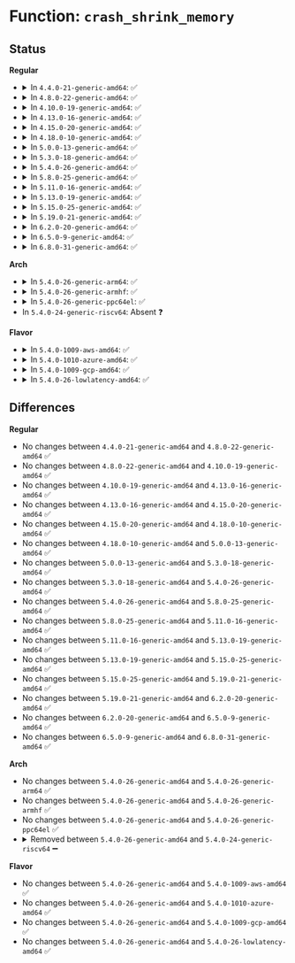 # Function: <code>crash_shrink_memory</code>

## Status
<b>Regular</b>
<ul>
<li>
<details>
<summary>In <code>4.4.0-21-generic-amd64</code>: ✅</summary>

```c
int crash_shrink_memory(long unsigned int new_size)
```

```json
{
  "name": "crash_shrink_memory",
  "collision_type": "Unique Global",
  "inline_type": "No",
  "funcs": [
    {
      "addr": 18446744071579950144,
      "name": "crash_shrink_memory",
      "external": true,
      "loc": "kernel/kexec_core.c:899",
      "file": "kernel/kexec_core.c",
      "inline": "seen, unknown",
      "caller_inline": [],
      "caller_func": [
        "kernel/ksysfs.c:kexec_crash_size_store"
      ]
    }
  ],
  "symbols": [
    {
      "addr": 18446744071579950144,
      "name": "crash_shrink_memory",
      "section": ".text",
      "bind": "STB_GLOBAL",
      "size": 315
    }
  ]
}
```
</details>
</li>
<li>
<details>
<summary>In <code>4.8.0-22-generic-amd64</code>: ✅</summary>

```c
int crash_shrink_memory(long unsigned int new_size)
```

```json
{
  "name": "crash_shrink_memory",
  "collision_type": "Unique Global",
  "inline_type": "No",
  "funcs": [
    {
      "addr": 18446744071579979584,
      "name": "crash_shrink_memory",
      "external": true,
      "loc": "kernel/kexec_core.c:948",
      "file": "kernel/kexec_core.c",
      "inline": "seen, unknown",
      "caller_inline": [],
      "caller_func": [
        "kernel/ksysfs.c:kexec_crash_size_store"
      ]
    }
  ],
  "symbols": [
    {
      "addr": 18446744071579979584,
      "name": "crash_shrink_memory",
      "section": ".text",
      "bind": "STB_GLOBAL",
      "size": 300
    }
  ]
}
```
</details>
</li>
<li>
<details>
<summary>In <code>4.10.0-19-generic-amd64</code>: ✅</summary>

```c
int crash_shrink_memory(long unsigned int new_size)
```

```json
{
  "name": "crash_shrink_memory",
  "collision_type": "Unique Global",
  "inline_type": "No",
  "funcs": [
    {
      "addr": 18446744071580010080,
      "name": "crash_shrink_memory",
      "external": true,
      "loc": "kernel/kexec_core.c:950",
      "file": "kernel/kexec_core.c",
      "inline": "seen, unknown",
      "caller_inline": [],
      "caller_func": [
        "kernel/ksysfs.c:kexec_crash_size_store"
      ]
    }
  ],
  "symbols": [
    {
      "addr": 18446744071580010080,
      "name": "crash_shrink_memory",
      "section": ".text",
      "bind": "STB_GLOBAL",
      "size": 300
    }
  ]
}
```
</details>
</li>
<li>
<details>
<summary>In <code>4.13.0-16-generic-amd64</code>: ✅</summary>

```c
int crash_shrink_memory(long unsigned int new_size)
```

```json
{
  "name": "crash_shrink_memory",
  "collision_type": "Unique Global",
  "inline_type": "No",
  "funcs": [
    {
      "addr": 18446744071580018064,
      "name": "crash_shrink_memory",
      "external": true,
      "loc": "kernel/kexec_core.c:985",
      "file": "kernel/kexec_core.c",
      "inline": "seen, unknown",
      "caller_inline": [],
      "caller_func": [
        "kernel/ksysfs.c:kexec_crash_size_store"
      ]
    }
  ],
  "symbols": [
    {
      "addr": 18446744071580018064,
      "name": "crash_shrink_memory",
      "section": ".text",
      "bind": "STB_GLOBAL",
      "size": 300
    }
  ]
}
```
</details>
</li>
<li>
<details>
<summary>In <code>4.15.0-20-generic-amd64</code>: ✅</summary>

```c
int crash_shrink_memory(long unsigned int new_size)
```

```json
{
  "name": "crash_shrink_memory",
  "collision_type": "Unique Global",
  "inline_type": "No",
  "funcs": [
    {
      "addr": 18446744071580065008,
      "name": "crash_shrink_memory",
      "external": true,
      "loc": "kernel/kexec_core.c:995",
      "file": "kernel/kexec_core.c",
      "inline": "seen, unknown",
      "caller_inline": [],
      "caller_func": [
        "kernel/ksysfs.c:kexec_crash_size_store"
      ]
    }
  ],
  "symbols": [
    {
      "addr": 18446744071580065008,
      "name": "crash_shrink_memory",
      "section": ".text",
      "bind": "STB_GLOBAL",
      "size": 300
    }
  ]
}
```
</details>
</li>
<li>
<details>
<summary>In <code>4.18.0-10-generic-amd64</code>: ✅</summary>

```c
int crash_shrink_memory(long unsigned int new_size)
```

```json
{
  "name": "crash_shrink_memory",
  "collision_type": "Unique Global",
  "inline_type": "No",
  "funcs": [
    {
      "addr": 18446744071580122176,
      "name": "crash_shrink_memory",
      "external": true,
      "loc": "kernel/kexec_core.c:999",
      "file": "kernel/kexec_core.c",
      "inline": "seen, unknown",
      "caller_inline": [],
      "caller_func": [
        "kernel/ksysfs.c:kexec_crash_size_store"
      ]
    }
  ],
  "symbols": [
    {
      "addr": 18446744071580122176,
      "name": "crash_shrink_memory",
      "section": ".text",
      "bind": "STB_GLOBAL",
      "size": 305
    }
  ]
}
```
</details>
</li>
<li>
<details>
<summary>In <code>5.0.0-13-generic-amd64</code>: ✅</summary>

```c
int crash_shrink_memory(long unsigned int new_size)
```

```json
{
  "name": "crash_shrink_memory",
  "collision_type": "Unique Global",
  "inline_type": "No",
  "funcs": [
    {
      "addr": 18446744071580169312,
      "name": "crash_shrink_memory",
      "external": true,
      "loc": "kernel/kexec_core.c:1006",
      "file": "kernel/kexec_core.c",
      "inline": "seen, unknown",
      "caller_inline": [],
      "caller_func": [
        "kernel/ksysfs.c:kexec_crash_size_store"
      ]
    }
  ],
  "symbols": [
    {
      "addr": 18446744071580169312,
      "name": "crash_shrink_memory",
      "section": ".text",
      "bind": "STB_GLOBAL",
      "size": 305
    }
  ]
}
```
</details>
</li>
<li>
<details>
<summary>In <code>5.3.0-18-generic-amd64</code>: ✅</summary>

```c
int crash_shrink_memory(long unsigned int new_size)
```

```json
{
  "name": "crash_shrink_memory",
  "collision_type": "Unique Global",
  "inline_type": "No",
  "funcs": [
    {
      "addr": 18446744071580215200,
      "name": "crash_shrink_memory",
      "external": true,
      "loc": "kernel/kexec_core.c:1004",
      "file": "kernel/kexec_core.c",
      "inline": "seen, unknown",
      "caller_inline": [],
      "caller_func": [
        "kernel/ksysfs.c:kexec_crash_size_store"
      ]
    }
  ],
  "symbols": [
    {
      "addr": 18446744071580215200,
      "name": "crash_shrink_memory",
      "section": ".text",
      "bind": "STB_GLOBAL",
      "size": 314
    }
  ]
}
```
</details>
</li>
<li>
<details>
<summary>In <code>5.4.0-26-generic-amd64</code>: ✅</summary>

```c
int crash_shrink_memory(long unsigned int new_size)
```

```json
{
  "name": "crash_shrink_memory",
  "collision_type": "Unique Global",
  "inline_type": "No",
  "funcs": [
    {
      "addr": 18446744071580263600,
      "name": "crash_shrink_memory",
      "external": true,
      "loc": "kernel/kexec_core.c:1006",
      "file": "kernel/kexec_core.c",
      "inline": "seen, unknown",
      "caller_inline": [],
      "caller_func": [
        "kernel/ksysfs.c:kexec_crash_size_store"
      ]
    }
  ],
  "symbols": [
    {
      "addr": 18446744071580263600,
      "name": "crash_shrink_memory",
      "section": ".text",
      "bind": "STB_GLOBAL",
      "size": 314
    }
  ]
}
```
</details>
</li>
<li>
<details>
<summary>In <code>5.8.0-25-generic-amd64</code>: ✅</summary>

```c
int crash_shrink_memory(long unsigned int new_size)
```

```json
{
  "name": "crash_shrink_memory",
  "collision_type": "Unique Global",
  "inline_type": "No",
  "funcs": [
    {
      "addr": 18446744071580332672,
      "name": "crash_shrink_memory",
      "external": true,
      "loc": "kernel/kexec_core.c:1012",
      "file": "kernel/kexec_core.c",
      "inline": "seen, unknown",
      "caller_inline": [],
      "caller_func": [
        "kernel/ksysfs.c:kexec_crash_size_store"
      ]
    }
  ],
  "symbols": [
    {
      "addr": 18446744071580332672,
      "name": "crash_shrink_memory",
      "section": ".text",
      "bind": "STB_GLOBAL",
      "size": 316
    }
  ]
}
```
</details>
</li>
<li>
<details>
<summary>In <code>5.11.0-16-generic-amd64</code>: ✅</summary>

```c
int crash_shrink_memory(long unsigned int new_size)
```

```json
{
  "name": "crash_shrink_memory",
  "collision_type": "Unique Global",
  "inline_type": "No",
  "funcs": [
    {
      "addr": 18446744071580318144,
      "name": "crash_shrink_memory",
      "external": true,
      "loc": "kernel/kexec_core.c:1011",
      "file": "kernel/kexec_core.c",
      "inline": "seen, unknown",
      "caller_inline": [],
      "caller_func": [
        "kernel/ksysfs.c:kexec_crash_size_store"
      ]
    }
  ],
  "symbols": [
    {
      "addr": 18446744071580318144,
      "name": "crash_shrink_memory",
      "section": ".text",
      "bind": "STB_GLOBAL",
      "size": 316
    }
  ]
}
```
</details>
</li>
<li>
<details>
<summary>In <code>5.13.0-19-generic-amd64</code>: ✅</summary>

```c
int crash_shrink_memory(long unsigned int new_size)
```

```json
{
  "name": "crash_shrink_memory",
  "collision_type": "Unique Global",
  "inline_type": "No",
  "funcs": [
    {
      "addr": 18446744071580321616,
      "name": "crash_shrink_memory",
      "external": true,
      "loc": "kernel/kexec_core.c:1012",
      "file": "kernel/kexec_core.c",
      "inline": "seen, unknown",
      "caller_inline": [],
      "caller_func": [
        "kernel/ksysfs.c:kexec_crash_size_store"
      ]
    }
  ],
  "symbols": [
    {
      "addr": 18446744071580321616,
      "name": "crash_shrink_memory",
      "section": ".text",
      "bind": "STB_GLOBAL",
      "size": 313
    }
  ]
}
```
</details>
</li>
<li>
<details>
<summary>In <code>5.15.0-25-generic-amd64</code>: ✅</summary>

```c
int crash_shrink_memory(long unsigned int new_size)
```

```json
{
  "name": "crash_shrink_memory",
  "collision_type": "Unique Global",
  "inline_type": "No",
  "funcs": [
    {
      "addr": 18446744071580476544,
      "name": "crash_shrink_memory",
      "external": true,
      "loc": "kernel/kexec_core.c:1012",
      "file": "kernel/kexec_core.c",
      "inline": "seen, unknown",
      "caller_inline": [],
      "caller_func": [
        "kernel/ksysfs.c:kexec_crash_size_store"
      ]
    }
  ],
  "symbols": [
    {
      "addr": 18446744071580476544,
      "name": "crash_shrink_memory",
      "section": ".text",
      "bind": "STB_GLOBAL",
      "size": 313
    }
  ]
}
```
</details>
</li>
<li>
<details>
<summary>In <code>5.19.0-21-generic-amd64</code>: ✅</summary>

```c
int crash_shrink_memory(long unsigned int new_size)
```

```json
{
  "name": "crash_shrink_memory",
  "collision_type": "Unique Global",
  "inline_type": "No",
  "funcs": [
    {
      "addr": 18446744071580670528,
      "name": "crash_shrink_memory",
      "external": true,
      "loc": "kernel/kexec_core.c:1032",
      "file": "kernel/kexec_core.c",
      "inline": "seen, unknown",
      "caller_inline": [],
      "caller_func": [
        "kernel/ksysfs.c:kexec_crash_size_store"
      ]
    }
  ],
  "symbols": [
    {
      "addr": 18446744071580670528,
      "name": "crash_shrink_memory",
      "section": ".text",
      "bind": "STB_GLOBAL",
      "size": 311
    }
  ]
}
```
</details>
</li>
<li>
<details>
<summary>In <code>6.2.0-20-generic-amd64</code>: ✅</summary>

```c
int crash_shrink_memory(long unsigned int new_size)
```

```json
{
  "name": "crash_shrink_memory",
  "collision_type": "Unique Global",
  "inline_type": "No",
  "funcs": [
    {
      "addr": 18446744071580940832,
      "name": "crash_shrink_memory",
      "external": true,
      "loc": "kernel/kexec_core.c:1015",
      "file": "kernel/kexec_core.c",
      "inline": "seen, unknown",
      "caller_inline": [],
      "caller_func": [
        "kernel/ksysfs.c:kexec_crash_size_store"
      ]
    }
  ],
  "symbols": [
    {
      "addr": 18446744071580940832,
      "name": "crash_shrink_memory",
      "section": ".text",
      "bind": "STB_GLOBAL",
      "size": 417
    }
  ]
}
```
</details>
</li>
<li>
<details>
<summary>In <code>6.5.0-9-generic-amd64</code>: ✅</summary>

```c
int crash_shrink_memory(long unsigned int new_size)
```

```json
{
  "name": "crash_shrink_memory",
  "collision_type": "Unique Global",
  "inline_type": "No",
  "funcs": [
    {
      "addr": 18446744071581027984,
      "name": "crash_shrink_memory",
      "external": true,
      "loc": "kernel/kexec_core.c:1141",
      "file": "kernel/kexec_core.c",
      "inline": "seen, unknown",
      "caller_inline": [],
      "caller_func": [
        "kernel/ksysfs.c:kexec_crash_size_store"
      ]
    }
  ],
  "symbols": [
    {
      "addr": 18446744071581027984,
      "name": "crash_shrink_memory",
      "section": ".text",
      "bind": "STB_GLOBAL",
      "size": 412
    }
  ]
}
```
</details>
</li>
<li>
<details>
<summary>In <code>6.8.0-31-generic-amd64</code>: ✅</summary>

```c
int crash_shrink_memory(long unsigned int new_size)
```

```json
{
  "name": "crash_shrink_memory",
  "collision_type": "Unique Global",
  "inline_type": "No",
  "funcs": [
    {
      "addr": 18446744071581126192,
      "name": "crash_shrink_memory",
      "external": true,
      "loc": "kernel/kexec_core.c:1130",
      "file": "kernel/kexec_core.c",
      "inline": "seen, unknown",
      "caller_inline": [],
      "caller_func": [
        "kernel/ksysfs.c:kexec_crash_size_store"
      ]
    }
  ],
  "symbols": [
    {
      "addr": 18446744071581126192,
      "name": "crash_shrink_memory",
      "section": ".text",
      "bind": "STB_GLOBAL",
      "size": 412
    }
  ]
}
```
</details>
</li>
</ul>
<b>Arch</b>
<ul>
<li>
<details>
<summary>In <code>5.4.0-26-generic-arm64</code>: ✅</summary>

```c
int crash_shrink_memory(long unsigned int new_size)
```

```json
{
  "name": "crash_shrink_memory",
  "collision_type": "Unique Global",
  "inline_type": "No",
  "funcs": [
    {
      "addr": 18446603336491506496,
      "name": "crash_shrink_memory",
      "external": true,
      "loc": "kernel/kexec_core.c:1006",
      "file": "kernel/kexec_core.c",
      "inline": "seen, unknown",
      "caller_inline": [],
      "caller_func": [
        "kernel/ksysfs.c:kexec_crash_size_store"
      ]
    }
  ],
  "symbols": [
    {
      "addr": 18446603336491506496,
      "name": "crash_shrink_memory",
      "section": ".text",
      "bind": "STB_GLOBAL",
      "size": 312
    }
  ]
}
```
</details>
</li>
<li>
<details>
<summary>In <code>5.4.0-26-generic-armhf</code>: ✅</summary>

```c
int crash_shrink_memory(long unsigned int new_size)
```

```json
{
  "name": "crash_shrink_memory",
  "collision_type": "Unique Global",
  "inline_type": "No",
  "funcs": [
    {
      "addr": 3225488180,
      "name": "crash_shrink_memory",
      "external": true,
      "loc": "kernel/kexec_core.c:1006",
      "file": "kernel/kexec_core.c",
      "inline": "seen, unknown",
      "caller_inline": [],
      "caller_func": [
        "kernel/ksysfs.c:kexec_crash_size_store"
      ]
    }
  ],
  "symbols": [
    {
      "addr": 3225488180,
      "name": "crash_shrink_memory",
      "section": ".text",
      "bind": "STB_GLOBAL",
      "size": 316
    }
  ]
}
```
</details>
</li>
<li>
<details>
<summary>In <code>5.4.0-26-generic-ppc64el</code>: ✅</summary>

```c
int crash_shrink_memory(long unsigned int new_size)
```

```json
{
  "name": "crash_shrink_memory",
  "collision_type": "Unique Global",
  "inline_type": "No",
  "funcs": [
    {
      "addr": 13835058055284467184,
      "name": "crash_shrink_memory",
      "external": true,
      "loc": "kernel/kexec_core.c:1006",
      "file": "kernel/kexec_core.c",
      "inline": "seen, unknown",
      "caller_inline": [],
      "caller_func": [
        "kernel/ksysfs.c:kexec_crash_size_store"
      ]
    }
  ],
  "symbols": [
    {
      "addr": 13835058055284467184,
      "name": "crash_shrink_memory",
      "section": ".text",
      "bind": "STB_GLOBAL",
      "size": 468
    }
  ]
}
```
</details>
</li>
<li>
In <code>5.4.0-24-generic-riscv64</code>: Absent ❓
</li>
</ul>
<b>Flavor</b>
<ul>
<li>
<details>
<summary>In <code>5.4.0-1009-aws-amd64</code>: ✅</summary>

```c
int crash_shrink_memory(long unsigned int new_size)
```

```json
{
  "name": "crash_shrink_memory",
  "collision_type": "Unique Global",
  "inline_type": "No",
  "funcs": [
    {
      "addr": 18446744071580232400,
      "name": "crash_shrink_memory",
      "external": true,
      "loc": "kernel/kexec_core.c:1006",
      "file": "kernel/kexec_core.c",
      "inline": "seen, unknown",
      "caller_inline": [],
      "caller_func": [
        "kernel/ksysfs.c:kexec_crash_size_store"
      ]
    }
  ],
  "symbols": [
    {
      "addr": 18446744071580232400,
      "name": "crash_shrink_memory",
      "section": ".text",
      "bind": "STB_GLOBAL",
      "size": 314
    }
  ]
}
```
</details>
</li>
<li>
<details>
<summary>In <code>5.4.0-1010-azure-amd64</code>: ✅</summary>

```c
int crash_shrink_memory(long unsigned int new_size)
```

```json
{
  "name": "crash_shrink_memory",
  "collision_type": "Unique Global",
  "inline_type": "No",
  "funcs": [
    {
      "addr": 18446744071580179888,
      "name": "crash_shrink_memory",
      "external": true,
      "loc": "kernel/kexec_core.c:1006",
      "file": "kernel/kexec_core.c",
      "inline": "seen, unknown",
      "caller_inline": [],
      "caller_func": [
        "kernel/ksysfs.c:kexec_crash_size_store"
      ]
    }
  ],
  "symbols": [
    {
      "addr": 18446744071580179888,
      "name": "crash_shrink_memory",
      "section": ".text",
      "bind": "STB_GLOBAL",
      "size": 314
    }
  ]
}
```
</details>
</li>
<li>
<details>
<summary>In <code>5.4.0-1009-gcp-amd64</code>: ✅</summary>

```c
int crash_shrink_memory(long unsigned int new_size)
```

```json
{
  "name": "crash_shrink_memory",
  "collision_type": "Unique Global",
  "inline_type": "No",
  "funcs": [
    {
      "addr": 18446744071580223872,
      "name": "crash_shrink_memory",
      "external": true,
      "loc": "kernel/kexec_core.c:1006",
      "file": "kernel/kexec_core.c",
      "inline": "seen, unknown",
      "caller_inline": [],
      "caller_func": [
        "kernel/ksysfs.c:kexec_crash_size_store"
      ]
    }
  ],
  "symbols": [
    {
      "addr": 18446744071580223872,
      "name": "crash_shrink_memory",
      "section": ".text",
      "bind": "STB_GLOBAL",
      "size": 314
    }
  ]
}
```
</details>
</li>
<li>
<details>
<summary>In <code>5.4.0-26-lowlatency-amd64</code>: ✅</summary>

```c
int crash_shrink_memory(long unsigned int new_size)
```

```json
{
  "name": "crash_shrink_memory",
  "collision_type": "Unique Global",
  "inline_type": "No",
  "funcs": [
    {
      "addr": 18446744071580276640,
      "name": "crash_shrink_memory",
      "external": true,
      "loc": "kernel/kexec_core.c:1006",
      "file": "kernel/kexec_core.c",
      "inline": "seen, unknown",
      "caller_inline": [],
      "caller_func": [
        "kernel/ksysfs.c:kexec_crash_size_store"
      ]
    }
  ],
  "symbols": [
    {
      "addr": 18446744071580276640,
      "name": "crash_shrink_memory",
      "section": ".text",
      "bind": "STB_GLOBAL",
      "size": 314
    }
  ]
}
```
</details>
</li>
</ul>

## Differences
<b>Regular</b>
<ul>
<li>
No changes between <code>4.4.0-21-generic-amd64</code> and <code>4.8.0-22-generic-amd64</code> ✅
</li>
<li>
No changes between <code>4.8.0-22-generic-amd64</code> and <code>4.10.0-19-generic-amd64</code> ✅
</li>
<li>
No changes between <code>4.10.0-19-generic-amd64</code> and <code>4.13.0-16-generic-amd64</code> ✅
</li>
<li>
No changes between <code>4.13.0-16-generic-amd64</code> and <code>4.15.0-20-generic-amd64</code> ✅
</li>
<li>
No changes between <code>4.15.0-20-generic-amd64</code> and <code>4.18.0-10-generic-amd64</code> ✅
</li>
<li>
No changes between <code>4.18.0-10-generic-amd64</code> and <code>5.0.0-13-generic-amd64</code> ✅
</li>
<li>
No changes between <code>5.0.0-13-generic-amd64</code> and <code>5.3.0-18-generic-amd64</code> ✅
</li>
<li>
No changes between <code>5.3.0-18-generic-amd64</code> and <code>5.4.0-26-generic-amd64</code> ✅
</li>
<li>
No changes between <code>5.4.0-26-generic-amd64</code> and <code>5.8.0-25-generic-amd64</code> ✅
</li>
<li>
No changes between <code>5.8.0-25-generic-amd64</code> and <code>5.11.0-16-generic-amd64</code> ✅
</li>
<li>
No changes between <code>5.11.0-16-generic-amd64</code> and <code>5.13.0-19-generic-amd64</code> ✅
</li>
<li>
No changes between <code>5.13.0-19-generic-amd64</code> and <code>5.15.0-25-generic-amd64</code> ✅
</li>
<li>
No changes between <code>5.15.0-25-generic-amd64</code> and <code>5.19.0-21-generic-amd64</code> ✅
</li>
<li>
No changes between <code>5.19.0-21-generic-amd64</code> and <code>6.2.0-20-generic-amd64</code> ✅
</li>
<li>
No changes between <code>6.2.0-20-generic-amd64</code> and <code>6.5.0-9-generic-amd64</code> ✅
</li>
<li>
No changes between <code>6.5.0-9-generic-amd64</code> and <code>6.8.0-31-generic-amd64</code> ✅
</li>
</ul>
<b>Arch</b>
<ul>
<li>
No changes between <code>5.4.0-26-generic-amd64</code> and <code>5.4.0-26-generic-arm64</code> ✅
</li>
<li>
No changes between <code>5.4.0-26-generic-amd64</code> and <code>5.4.0-26-generic-armhf</code> ✅
</li>
<li>
No changes between <code>5.4.0-26-generic-amd64</code> and <code>5.4.0-26-generic-ppc64el</code> ✅
</li>
<li>
<details>
<summary>Removed between <code>5.4.0-26-generic-amd64</code> and <code>5.4.0-24-generic-riscv64</code> ➖</summary>

```c
int crash_shrink_memory(long unsigned int new_size)
```
</details>
</li>
</ul>
<b>Flavor</b>
<ul>
<li>
No changes between <code>5.4.0-26-generic-amd64</code> and <code>5.4.0-1009-aws-amd64</code> ✅
</li>
<li>
No changes between <code>5.4.0-26-generic-amd64</code> and <code>5.4.0-1010-azure-amd64</code> ✅
</li>
<li>
No changes between <code>5.4.0-26-generic-amd64</code> and <code>5.4.0-1009-gcp-amd64</code> ✅
</li>
<li>
No changes between <code>5.4.0-26-generic-amd64</code> and <code>5.4.0-26-lowlatency-amd64</code> ✅
</li>
</ul>
